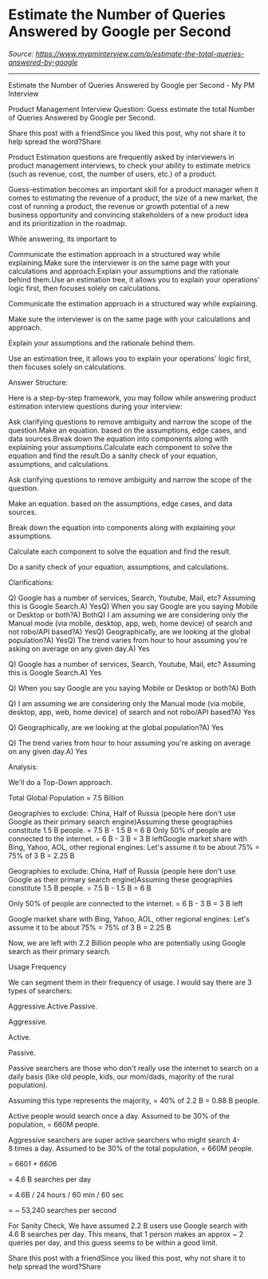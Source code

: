 # Estimate the Number of Queries Answered by Google per Second

*Source: https://www.mypminterview.com/p/estimate-the-total-queries-answered-by-google*

---

Estimate the Number of Queries Answered by Google per Second - My PM Interview

Product Management Interview Question: Guess estimate the total Number of Queries Answered by Google per Second.

Share this post with a friendSince you liked this post, why not share it to help spread the word?Share



Product Estimation questions are frequently asked by interviewers in product management interviews, to check your ability to estimate metrics (such as revenue, cost, the number of users, etc.) of a product.

Guess-estimation becomes an important skill for a product manager when it comes to estimating the revenue of a product, the size of a new market, the cost of running a product, the revenue or growth potential of a new business opportunity and convincing stakeholders of a new product idea and its prioritization in the roadmap.

While answering, its important to

Communicate the estimation approach in a structured way while explaining.Make sure the interviewer is on the same page with your calculations and approach.Explain your assumptions and the rationale behind them.Use an estimation tree, it allows you to explain your operations' logic first, then focuses solely on calculations.

Communicate the estimation approach in a structured way while explaining.

Make sure the interviewer is on the same page with your calculations and approach.

Explain your assumptions and the rationale behind them.

Use an estimation tree, it allows you to explain your operations' logic first, then focuses solely on calculations.

Answer Structure:

Here is a step-by-step framework, you may follow while answering product estimation interview questions during your interview:

Ask clarifying questions to remove ambiguity and narrow the scope of the question.Make an equation. based on the assumptions, edge cases, and data sources.Break down the equation into components along with explaining your assumptions.Calculate each component to solve the equation and find the result.Do a sanity check of your equation, assumptions, and calculations.

Ask clarifying questions to remove ambiguity and narrow the scope of the question.

Make an equation. based on the assumptions, edge cases, and data sources.

Break down the equation into components along with explaining your assumptions.

Calculate each component to solve the equation and find the result.

Do a sanity check of your equation, assumptions, and calculations.



Clarifications:

Q) Google has a number of services, Search, Youtube, Mail, etc? Assuming this is Google Search.A) YesQ) When you say Google are you saying Mobile or Desktop or both?A) BothQ) I am assuming we are considering only the Manual mode (via mobile, desktop, app, web, home device) of search and not robo/API based?A) YesQ) Geographically, are we looking at the global population?A) YesQ) The trend varies from hour to hour assuming you're asking on average on any given day.A) Yes

Q) Google has a number of services, Search, Youtube, Mail, etc? Assuming this is Google Search.A) Yes

Q) When you say Google are you saying Mobile or Desktop or both?A) Both

Q) I am assuming we are considering only the Manual mode (via mobile, desktop, app, web, home device) of search and not robo/API based?A) Yes

Q) Geographically, are we looking at the global population?A) Yes

Q) The trend varies from hour to hour assuming you're asking on average on any given day.A) Yes



Analysis: 



We'll do a Top-Down approach.



Total Global Population = 7.5 Billion

Geographies to exclude: China, Half of Russia (people here don't use Google as their primary search engine)Assuming these geographies constitute 1.5 B people. = 7.5 B - 1.5 B = 6 B Only 50% of people are connected to the internet.  = 6 B - 3 B = 3 B leftGoogle market share with Bing, Yahoo, AOL, other regional engines: Let's assume it to be about 75%  = 75% of 3 B = 2.25 B

Geographies to exclude: China, Half of Russia (people here don't use Google as their primary search engine)Assuming these geographies constitute 1.5 B people. = 7.5 B - 1.5 B = 6 B 

Only 50% of people are connected to the internet.  = 6 B - 3 B = 3 B left

Google market share with Bing, Yahoo, AOL, other regional engines: Let's assume it to be about 75%  = 75% of 3 B = 2.25 B

Now, we are left with 2.2 Billion people who are potentially using Google search as their primary search.



Usage Frequency



We can segment them in their frequency of usage. I would say there are 3 types of searchers: 

Aggressive.Active.Passive.

Aggressive.

Active.

Passive.

Passive searchers are those who don't really use the internet to search on a daily basis (like old people, kids, our mom/dads, majority of the rural population). 

Assuming this type represents the majority, = 40% of 2.2 B = 0.88 B people.

Active people would search once a day. Assumed to be 30% of the population, = 660M people.

Aggressive searchers are super active searchers who might search 4-8 times a day. Assumed to be 30% of the total population, = 660M people.

 = 660*1 + 660*6

 = 4.6 B searches per day

 = 4.6B / 24 hours / 60 min / 60 sec

 = ~ 53,240 searches per second

For Sanity Check, We have assumed 2.2 B users use Google search with 4.6 B searches per day. This means, that 1 person makes an approx ~ 2 queries per day, and this guess seems to be within a good limit. 

Share this post with a friendSince you liked this post, why not share it to help spread the word?Share